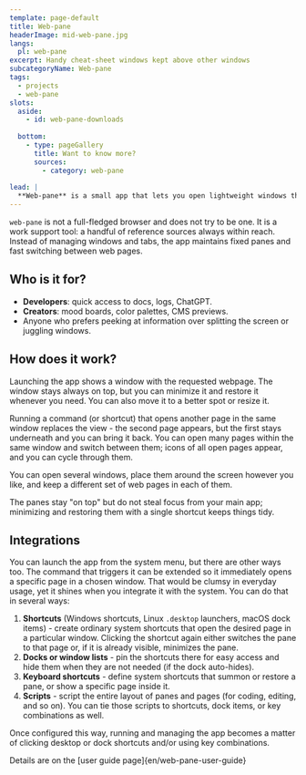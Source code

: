 ```yaml
---
template: page-default
title: Web-pane
headerImage: mid-web-pane.jpg
langs:
  pl: web-pane
excerpt: Handy cheat-sheet windows kept above other windows
subcategoryName: Web-pane
tags:
  - projects
  - web-pane
slots:
  aside:
    - id: web-pane-downloads
    
  bottom:
    - type: pageGallery
      title: Want to know more?
      sources:
        - category: web-pane
        
lead: |
  **Web-pane** is a small app that lets you open lightweight windows that stay always on top of other windows. Each window can host multiple websites so you can switch between them comfortably. The goal is to keep reference text (documentation, logs, ChatGPT) visible while you work elsewhere, but it also suits other uses, like keeping a compact translator or messenger window handy.
---
```

`web-pane` is not a full-fledged browser and does not try to be one. It is a work support tool: a handful of reference sources always within reach. Instead of managing windows and tabs, the app maintains fixed panes and fast switching between web pages.

## Who is it for?

- **Developers**: quick access to docs, logs, ChatGPT.
- **Creators**: mood boards, color palettes, CMS previews.
- Anyone who prefers peeking at information over splitting the screen or juggling windows.

## How does it work?

Launching the app shows a window with the requested webpage. The window stays always on top, but you can minimize it and restore it whenever you need. You can also move it to a better spot or resize it.

<block id="web-pane" type="media" template="lightbox-image" src="web-pane.png" title="On the right, a floating Web-pane window with Plank docks on the sides showing the pages defined for that pane" />

Running a command (or shortcut) that opens another page in the same window replaces the view - the second page appears, but the first stays underneath and you can bring it back. You can open many pages within the same window and switch between them; icons of all open pages appear, and you can cycle through them.

<block id="web-pane" type="media" template="lightbox-image" src="web-pane-switcher.png" title="On the right, a floating Web-pane window with Plank docks on the sides showing the pages defined for that pane" />

You can open several windows, place them around the screen however you like, and keep a different set of web pages in each of them.

<block id="web-pane" type="media" template="lightbox-image" src="web-pane-2-panes.png" title="On the right, a floating Web-pane window with Plank docks on the sides showing the pages defined for that pane" />

The panes stay "on top" but do not steal focus from your main app; minimizing and restoring them with a single shortcut keeps things tidy.

## Integrations

You can launch the app from the system menu, but there are other ways too. The command that triggers it can be extended so it immediately opens a specific page in a chosen window. That would be clumsy in everyday usage, yet it shines when you integrate it with the system. You can do that in several ways:
1. **Shortcuts** (Windows shortcuts, Linux `.desktop` launchers, macOS dock items) - create ordinary system shortcuts that open the desired page in a particular window. Clicking the shortcut again either switches the pane to that page or, if it is already visible, minimizes the pane.
2. **Docks or window lists** - pin the shortcuts there for easy access and hide them when they are not needed (if the dock auto-hides).
3. **Keyboard shortcuts** - define system shortcuts that summon or restore a pane, or show a specific page inside it.
4. **Scripts** - script the entire layout of panes and pages (for coding, editing, and so on). You can tie those scripts to shortcuts, dock items, or key combinations as well.

Once configured this way, running and managing the app becomes a matter of clicking desktop or dock shortcuts and/or using key combinations.

Details are on the [user guide page]{en/web-pane-user-guide}
